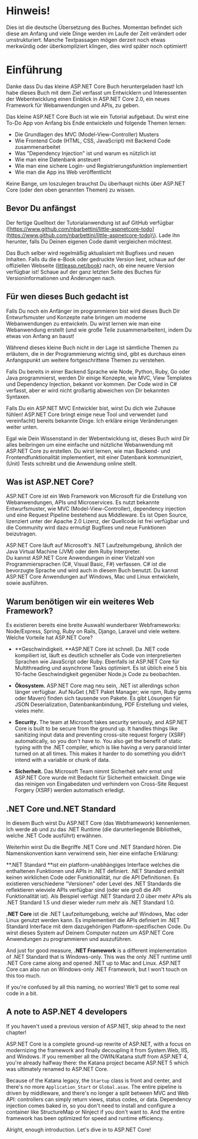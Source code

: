# Hinweis!

Dies ist die deutsche Übersetzung des Buches. Momentan befindet sich diese am Anfang und viele Dinge werden im Laufe der Zeit verändert oder umstrukturiert. Manche Textpassagen mögen derzeit noch etwas merkwürdig oder überkompliziert klingen, dies wird später noch optimiert!

# Einführung

Danke dass Du das kleine ASP.NET Core Buch heruntergeladen hast! Ich habe dieses Buch mit dem Ziel verfasst um Entwicklern und Interessenten der Webentwicklung einen Einblick in ASP.NET Core 2.0, ein neues Framework für Webanwendungen und APIs, zu geben.

Das kleine ASP.NET Core Buch ist wie ein Tutorial aufgebaut. Du wirst eine To-Do App von Anfang bis Ende entwickeln und folgende Themen lernen:

* Die Grundlagen des MVC \(Model-View-Controller\) Musters
* Wie Frontend Code \(HTML, CSS, JavaScript\) mit Backend Code zusammenarbeitet
* Was "Dependency Injection" ist und warum es nützlich ist
* Wie man eine Datenbank ansteuert
* Wie man eine sichere Login- und Registrierungsfunktion implementiert 
* Wie man die App ins Web veröffentlicht

Keine Bange, um loszulegen brauchst Du überhaupt nichts über ASP.NET Core \(oder den oben genannten Themen\) zu wissen.

## Bevor Du anfängst

Der fertige Quelltext der Tutorialanwendung ist auf GitHub verfügbar \([https://www.github.com/nbarbettini/little-aspnetcore-todo](https://www.github.com/nbarbettini/little-aspnetcore-todo)\). Lade ihn herunter, falls Du Deinen eigenen Code damit vergleichen möchtest.

Das Buch selber wird regelmäßig aktualisiert mit Bugfixes und neuen Inhalten. Falls du die e-Book oder gedruckte Version liest, schaue auf der offiziellen Webseite \([littleasp.net/book](http://www.littleasp.net/book)\) nach, ob eine neuere Version verfügbar ist! Schaue auf der ganz letzten Seite des Buches für Versioninformationen und Änderungen nach.

## Für wen dieses Buch gedacht ist

Falls Du noch ein Anfänger im programmieren bist wird dieses Buch Dir Entwurfsmuster und Konzepte nahe bringen um moderne Webanwendungen zu entwickeln. Du wirst lernen wie man eine Webanwendung erstellt \(und wie große Teile zusammenarbeiten\), indem Du etwas von Anfang an baust!

Während dieses kleine Buch nicht in der Lage ist sämtliche Themen zu erläutern, die in der Programmierung wichtig sind, gibt es durchaus einen Anfangspunkt um weitere fortgeschrittene Themen zu verstehen.

Falls Du bereits in einer Backend Sprache wie Node, Python, Ruby, Go oder Java programmierst, werden Dir einige Konzepte, wie MVC, View Templates und Dependency Injection, bekannt vor kommen. Der Code wird in C\# verfasst, aber er wird nicht großartig abweichen von Dir bekannten Syntaxen.

Falls Du ein ASP.NET MVC Entwickler bist, wirst Du dich wie Zuhause fühlen! ASP.NET Core bringt einige neue Tool und verwendet \(und vereinfacht\) bereits bekannte Dinge. Ich erkläre einige Veränderungen weiter unten.

Egal wie Dein Wissenstand in der Webentwicklung ist, dieses Buch wird Dir alles beibringen um eine einfache und nützliche Webanwendung mit ASP.NET Core zu erstellen. Du wirst lernen, wie man Backend- und Frontendfunktionalität implementiert, mit einer Datenbank kommuniziert, \(Unit\) Tests schreibt und die Anwendung online stellt.

## Was ist ASP.NET Core?

ASP.NET Core ist ein Web Framework von Microsoft für die Erstellung von Webanwendungen, APIs und Microservices. Es nutzt bekannte Entwurfsmuster, wie MVC \(Model-View-Controller\), dependency injection und eine Request Pipeline bestehend aus Middleware. Es ist Open Source, lizenziert unter der Apache 2.0 Lizenz, der Quellcode ist frei verfügbar und die Community wird dazu ermutigt Bugfixes und neue Funktionen beizutragen.

ASP.NET Core läuft auf Microsoft's .NET Laufzeitumgebung, ähnlich der Java Virtual Machine \(JVM\) oder dem Ruby Interpreter.  
Du kannst ASP.NET Core Anwendungen in einer Vielzahl von Programmiersprachen \(C\#, Visual Basic, F\#\) verfassen. C\# ist die bevorzugte Sprache und wird auch in diesem Buch benutzt. Du kannst ASP.NET Core Anwendungen auf Windows, Mac und Linux entwickeln, sowie ausführen.

## Warum benötigen wir ein weiteres Web Framework?

Es existieren bereits eine breite Auswahl wunderbarer Webframeworks: Node/Express, Spring, Ruby on Rails, Django, Laravel und viele weitere. Welche Vorteile hat ASP.NET Core?

* **Geschwindigkeit. **ASP.NET Core ist schnell. Da .NET code kompiliert ist, läuft es deutlich schneller als Code von interpretierten Sprachen wie JavaScript oder Ruby. Ebenfalls ist ASP.NET Core für Multithreading und asynchrone Tasks optimiert. Es ist üblich eine 5 bis 10-fache Geschwindigkeit gegenüber Node.js Code zu beobachten.

* **Ökosystem.** ASP.NET Core mag neu sein, .NET ist allerdings schon länger verfügbar. Auf NuGet \(.NET Paket Manager; wie npm, Ruby gems oder Maven\) finden sich tausende von Pakete. Es gibt Lösungen für JSON Deserialization, Datenbankanbindung, PDF Erstellung und vieles, vieles mehr.

* **Security.** The team at Microsoft takes security seriously, and ASP.NET Core is built to be secure from the ground up. It handles things like sanitizing input data and preventing cross-site request forgery \(XSRF\) automatically, so you don't have to. You also get the benefit of static typing with the .NET compiler, which is like having a very paranoid linter turned on at all times. This makes it harder to do something you didn't intend with a variable or chunk of data.

* **Sicherheit.** Das Microsoft Team nimmt Sicherheit sehr ernst und ASP.NET Core wurde mit Bedacht für Sicherheit entwickelt. Dinge wie das reinigen von Eingabedaten und verhindern von Cross-Site Request Forgery \(XSRF\) werden automatisch erledigt.

## .NET Core und.NET Standard

In diesem Buch wirst Du ASP.NET Core \(das Webframework\) kennenlernen. Ich werde ab und zu das .NET Runtime \(die darunterliegende Bibliothek, welche .NET Code ausführt\) erwähnen.

Weiterhin wirst Du die Begriffe .NET Core und .NET Standard hören. Die Namenskonvention kann verwirrend sein, hier eine einfache Erklärung:

**.NET Standard **ist ein platform-unabhängiges Interface welches die enthaltenen Funktionen und APIs in .NET definiert. .NET Standard enthält keinen wirklichen Code oder Funktionalität, nur die API Definitionen. Es existieren verschiedene "Versionen" oder Level des .NET Standards die reflektieren wieviele APIs verfügbar sind \(oder wie groß die API Funktionalität ist\). Als Beispiel verfügt .NET Standard 2.0 über mehr APIs als .NET Standard 1.5 und dieser wieder rum mehr als .NET Standard 1.0.

**.NET Core** ist die .NET Laufzeitumgebung, welche auf Windows, Mac oder Linux genutzt werden kann. Es implementiert die APIs definiert im .NET Standard Interface mit dem dazugehörigen Platform-spezifischen Code. Du wirst dieses System auf Deinem Computer nutzen um ASP.NET Core Anwendungen zu programmieren und auszuführen.



And just for good measure, **.NET Framework** is a different implementation of .NET Standard that is Windows-only. This was the only .NET runtime until .NET Core came along and opened .NET up to Mac and Linux. ASP.NET Core can also run on Windows-only .NET Framework, but I won't touch on this too much.

If you're confused by all this naming, no worries! We'll get to some real code in a bit.

## A note to ASP.NET 4 developers

If you haven't used a previous version of ASP.NET, skip ahead to the next chapter!

ASP.NET Core is a complete ground-up rewrite of ASP.NET, with a focus on modernizing the framework and finally decoupling it from System.Web, IIS, and Windows. If you remember all the OWIN/Katana stuff from ASP.NET 4, you're already halfway there: the Katana project became ASP.NET 5 which was ultimately renamed to ASP.NET Core.

Because of the Katana legacy, the `Startup` class is front and center, and there's no more `Application_Start` or `Global.asax`. The entire pipeline is driven by middleware, and there's no longer a split between MVC and Web API: controllers can simply return views, status codes, or data. Dependency injection comes baked in, so you don't need to install and configure a container like StructureMap or Ninject if you don't want to. And the entire framework has been optimized for speed and runtime efficiency.

Alright, enough introduction. Let's dive in to ASP.NET Core!

